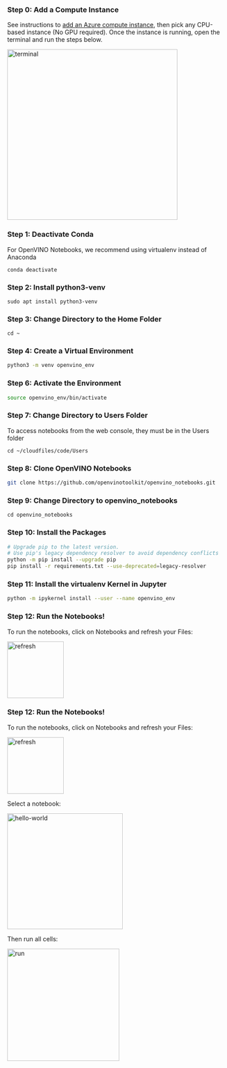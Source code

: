 ### Step 0: Add a Compute Instance
See instructions to [add an Azure compute instance](https://docs.microsoft.com/en-us/azure/machine-learning/how-to-create-manage-compute-instance?tabs=python), then pick any CPU-based instance (No GPU required). Once the instance is running, open the terminal and run the steps below.

<img width="392" alt="terminal" src="https://user-images.githubusercontent.com/15709723/117379014-69952000-ae8b-11eb-87ca-0c6d8cd66754.png">

### Step 1: Deactivate Conda
For OpenVINO Notebooks, we recommend using virtualenv instead of Anaconda
```
conda deactivate
```

### Step 2: Install python3-venv
```
sudo apt install python3-venv
```

### Step 3: Change Directory to the Home Folder
```
cd ~
```

### Step 4: Create a Virtual Environment
```bash
python3 -m venv openvino_env
```

### Step 6: Activate the Environment
```bash
source openvino_env/bin/activate
```

### Step 7: Change Directory to Users Folder
To access notebooks from the web console, they must be in the Users folder
```
cd ~/cloudfiles/code/Users
```

### Step 8: Clone OpenVINO Notebooks
```bash
git clone https://github.com/openvinotoolkit/openvino_notebooks.git
```

### Step 9: Change Directory to openvino_notebooks
```
cd openvino_notebooks
```

### Step 10: Install the Packages
```bash
# Upgrade pip to the latest version.
# Use pip's legacy dependency resolver to avoid dependency conflicts
python -m pip install --upgrade pip
pip install -r requirements.txt --use-deprecated=legacy-resolver
```

### Step 11: Install the virtualenv Kernel in Jupyter
```bash
python -m ipykernel install --user --name openvino_env
```

### Step 12: Run the Notebooks!
To run the notebooks, click on Notebooks and refresh your Files: 

<img width="130" alt="refresh" src="https://user-images.githubusercontent.com/15709723/117379072-8893b200-ae8b-11eb-8413-6a32638a3026.png">

### Step 12: Run the Notebooks!
To run the notebooks, click on Notebooks and refresh your Files: 

<img width="130" alt="refresh" src="https://user-images.githubusercontent.com/15709723/117379072-8893b200-ae8b-11eb-8413-6a32638a3026.png">

Select a notebook: 

<img width="266" alt="hello-world" src="https://user-images.githubusercontent.com/15709723/117379590-9e55a700-ae8c-11eb-9b3e-178543b82893.png">


Then run all cells:

<img width="258" alt="run" src="https://user-images.githubusercontent.com/15709723/117379639-ba594880-ae8c-11eb-8913-088721ac1a79.png">
